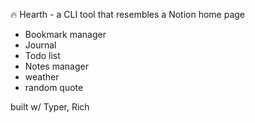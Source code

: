 🔥 Hearth - a CLI tool that resembles a Notion home page

- Bookmark manager
- Journal
- Todo list
- Notes manager
- weather
- random quote

built w/ Typer, Rich
